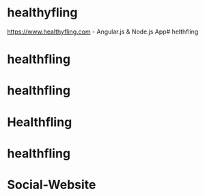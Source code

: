 # healthyfling

https://www.healthyfling.com - Angular.js &amp; Node.js App# helthfling
# healthfling
# healthfling
# Healthfling
# healthfling
# Social-Website
